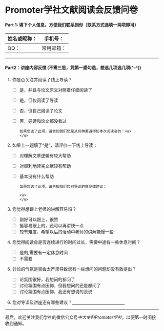 # Promoter学社文献阅读会反馈问卷

#### Part 1: 填下个人信息，方便我们联系到你（联系方式选填一两项即可）

| 姓名或昵称： | 手机号：  |
| ------ | ----- |
| QQ：    | 常用邮箱： |

---

#### Part2：讲座内容反馈 (不需三思，凭第一感勾选，想选几项选几项(^-^))

1. 你是否关注并阅读了线上导读？
   - [ ] 是，并且与论文原文对照着仔细阅读了

   - [ ] 是，但仅阅读了导读

   - [ ] 否，但自己阅读了论文

   - [ ] 否，导读和论文都没看过

         如果您选了此项，请告知我们您是从何种渠道得知本次阅读会的：<u>                                                                       </u>

2. 如果上一题填了“是”，请评价一下线上导读：
   - [ ] 对理解文章逻辑有较大帮助

   - [ ] 对顺利地读完文献较有帮助

   - [ ] 基本没有什么帮助

         如果您选了此项，请告知我们您对导读的意见或建议：

         <u>                                                                                                                                                                                                       </u>

3. 您觉得想跟上老师的讲解容易吗？
   - [ ] 刚好可以跟上，很赞
   - [ ] 挺容易跟上的，还可以再讲快一点
   - [ ] 较有难度，希望以后的活动中老师的讲解能慢一些

4. 您觉得阅读会是否连续进行的时间过长，需要中途有一些休息时间？

   - [ ] 是的,需要有一定休息时间
   - [ ] 不需要

5. 讨论的气氛是否会太严肃导致您有一些想问的问题却没有敢提出？
   - [ ] 论氛围很好，我想问的都问了
   - [ ] 讨论氛围有点压抑，但我想问的还是都问了
   - [ ] 讨论氛围有点压抑，我还有想说的没说

6. 您对导读及讲座还有哪些建议？<u>                                                                                   　　　　　　　　　　　　        </u>


---

最后，欢迎关注我们学社的微信公众号*中大生科Promoter学社*，以便第一时间接收到通知。
